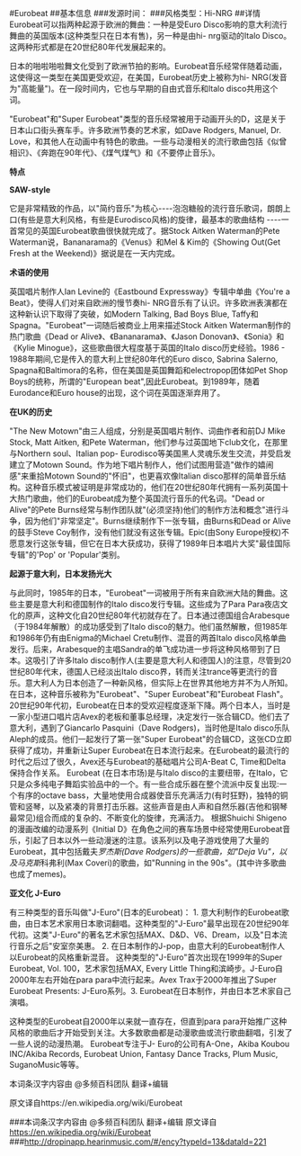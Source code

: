 #Eurobeat
##基本信息
###发源时间：
###风格类型：Hi-NRG
##详情
Eurobeat可以指两种起源于欧洲的舞曲：一种是受Euro Disco影响的意大利流行舞曲的英国版本(这种类型只在日本有售)，另一种是由hi-
nrg驱动的Italo Disco。这两种形式都是在20世纪80年代发展起来的。



日本的啪啦啪啦舞文化受到了欧洲节拍的影响。Eurobeat音乐经常伴随着动画，这使得这一类型在美国更受欢迎，在美国，Eurobeat历史上被称为hi-
NRG(发音为"高能量")。在一段时间内，它也与早期的自由式音乐和Italo disco共用这个词。



"Eurobeat"和"Super Eurobeat"类型的音乐经常被用于动画开头的D，这是关于日本山口街头赛车手。许多欧洲节奏的艺术家，如Dave
Rodgers, Manuel, Dr.
Love，和其他人在动画中有特色的歌曲。一些与动漫相关的流行歌曲包括《似曾相识》、《奔跑在90年代》、《煤气煤气》和《不要停止音乐》。



**特点**



**SAW-style**



它是非常精致的作品，以"简约音乐"为核心----泡泡糖般的流行音乐歌词，朗朗上口(有些是意大利风格，有些是Eurodisco风格)的旋律，最基本的歌曲结构
----一首常见的英国Eurobeat歌曲很快就完成了。据Stock Aitken Waterman的Pete
Waterman说，Bananarama的《Venus》和Mel & Kim的《Showing Out(Get Fresh at the
Weekend)》据说是在一天内完成。



**术语的使用**



英国唱片制作人Ian Levine的《Eastbound Expressway》专辑中单曲《You're a Beat》，使得人们对来自欧洲的慢节奏hi-
NRG音乐有了认识。许多欧洲表演都在这种新认识下取得了突破，如Modern Talking, Bad Boys Blue,
Taffy和Spagna。"Eurobeat"一词随后被商业上用来描述Stock Aitken Waterman制作的热门歌曲《Dead or
Alive》、《Bananarama》、《Jason Donovan》、《Sonia》和《Kylie Minogue》，这些歌曲很大程度基于英国的Italo
disco历史经验。1986 - 1988年期间,它是传入的意大利上世纪80年代的Euro disco, Sabrina Salerno,
Spagna和Baltimora的名称，但在美国是英国舞蹈和electropop团体如Pet Shop Boys的统称，所谓的"European
beat",因此Eurobeat。到1989年，随着Eurodance和Euro house的出现，这个词在英国逐渐弃用了。



**在UK的历史**



"The New Motown"由三人组成，分别是英国唱片制作、词曲作者和前DJ Mike Stock, Matt Aitken, 和Pete
Waterman，他们参与过英国地下club文化，在那里与Northern soul、Italian pop-
Eurodisco等美国黑人灵魂乐发生交流，并受启发建立了Motown Sound。作为地下唱片制作人，他们试图用营造"做作的嬉闹感"来重拾Motown
Sound的"怀旧"，也更喜欢像Italian
disco那样的简单音乐结构。这种音乐模式被证明是非常成功的，他们在20世纪80年代拥有一系列英国十大热门歌曲，他们的Eurobeat成为整个英国流行音乐的代名词。"Dead
or Alive"的Pete
Burns经常与制作团队就"(必须坚持)他们的制作方法和概念"进行斗争，因为他们"非常坚定"。Burns继续制作下一张专辑，由Burns和Dead or
Alive的鼓手Steve Coy制作，没有他们就没有这张专辑。Epic(由Sony
Europe授权)不愿意发行这张专辑，但它在日本大获成功，获得了1989年日本唱片大奖"最佳国际专辑"的'Pop' or 'Popular'类别。



**起源于意大利，日本发扬光大**



与此同时，1985年的日本，"Eurobeat"一词被用于所有来自欧洲大陆的舞曲。这些主要是意大利和德国制作的Italo
disco发行专辑。这些成为了Para
Para夜店文化的原声，这种文化自20世纪80年代初就存在了。日本通过德国组合Arabesque（于1984年解散）的成功感受到了Italo
disco的魅力。他们虽然解散，但1985年和1986年仍有由Enigma的Michael Cretu制作、混音的两首Italo
disco风格单曲发行。后来，Arabesque的主唱Sandra的单飞成功进一步将这种风格带到了日本。这吸引了许多Italo
disco制作人(主要是意大利人和德国人)的注意，尽管到20世纪80年代末，德国人已经淡出Italo
disco界，转而关注trance等更流行的音乐。意大利人为日本创造了一种新风格，但实际上在世界其他地方并不为人所知。在日本，这种音乐被称为"Eurobeat"、"Super
Eurobeat"和"Eurobeat Flash"。
20世纪90年代初，Eurobeat在日本的受欢迎程度逐渐下降。两个日本人，当时是一家小型进口唱片店Avex的老板和董事总经理，决定发行一张合辑CD。他们去了意大利，遇到了Giancarlo
Pasquini（Dave Rodgers)，当时他是Italo disco乐队Aleph的成员。他们一起发行了第一张"Super
Eurobeat"的合辑CD，这张CD立即获得了成功，并重新让Super
Eurobeat在日本流行起来。在Eurobeat的最流行的时代之后过了很久，Avex还与Eurobeat的基础唱片公司A-Beat C,
Time和Delta保持合作关系。 Eurobeat (在日本市场)是与Italo
disco的主要纽带，在Italo，它只是众多纯电子舞蹈实验品中的一个。有一些合成乐器在整个流派中反复出现:一个有序的octave
bass，大量地使用合成器使音乐充满活力(有时狂野)，独特的铜管和竖琴，以及紧凑的背景打击乐器。这些声音是由人声和自然乐器(吉他和钢琴最常见)组合而成的复杂的、不断变化的旋律，充满活力。
根据Shuichi Shigeno的漫画改编的动漫系列《Initial
D》在角色之间的赛车场景中经常使用Eurobeat音乐，引起了日本以外一些动漫迷的注意。该系列以及电子游戏使用了大量的Eurobeat，其中包括戴夫*罗杰斯(Dave
Rodgers)的一些歌曲，如"Deja Vu"，以及马克斯*科弗利(Max Coveri)的歌曲，如"Running in the
90s"。(其中许多歌曲也成了memes)。



**亚文化 J-Euro**



有三种类型的音乐叫做"J-Euro"(日本的Eurobeat)： 1.
意大利制作的Eurobeat歌曲，由日本艺术家用日本歌词翻唱。这种类型的"J-Euro"最早出现在20世纪90年代初。这类"J-Euro"的著名艺术家包括MAX、D&D、V6、Dream，以及"日本流行音乐之后"安室奈美惠。
2. 在日本制作的J-pop，由意大利的Eurobeat制作人以Eurobeat的风格重新混音。 这种类型的"J-Euro"首次出现在1999年的Super
Eurobeat, Vol. 100，艺术家包括MAX, Every Little Thing和滨崎步。J-Euro自2000年左右开始在para
para中流行起来。Avex Trax于2000年推出了Super Eurobeat Presents: J-Euro系列。3.
Eurobeat在日本制作，并由日本艺术家自己演唱。



这种类型的Eurobeat自2000年以来就一直存在，但直到para
para开始推广这种风格的歌曲后才开始受到关注。大多数歌曲都是动漫歌曲或流行歌曲翻唱，引发了一些人说的动漫热潮。 Eurobeat专注于J-
Euro的公司有A-One，Akiba Koubou INC/Akiba Records, Eurobeat Union, Fantasy Dance
Tracks, Plum Music, SuganoMusic等等。



本词条汉字内容由 @多频百科团队 翻译+编辑

原文译自https://en.wikipedia.org/wiki/Eurobeat

###本词条汉字内容由 @多频百科团队 翻译+编辑
原文译自 https://en.wikipedia.org/wiki/Eurobeat
###http://dropinapp.hearinmusic.com/#/ency?typeId=13&dataId=221
